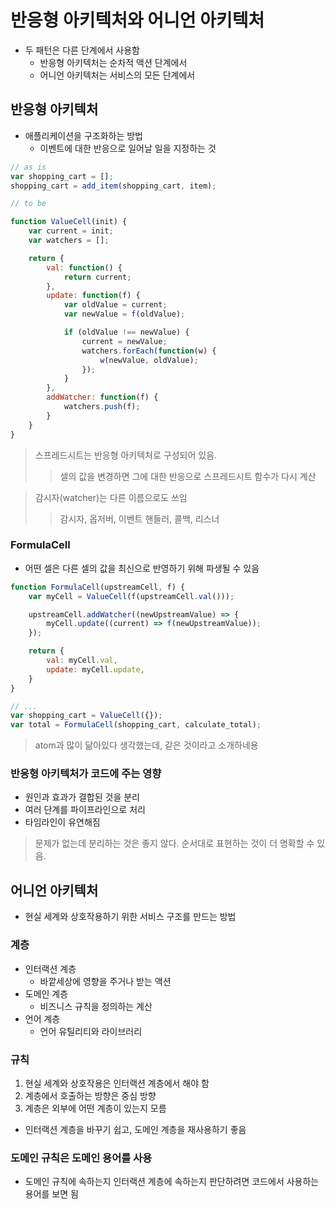 # 반응형 아키텍처와 어니언 아키텍처
* 두 패턴은 다른 단계에서 사용함
  + 반응형 아키텍처는 순차적 액션 단계에서
  + 어니언 아키텍처는 서비스의 모든 단계에서

## 반응형 아키텍처

* 애플리케이션을 구조화하는 방법
  + 이벤트에 대한 반응으로 일어날 일을 지정하는 것

```js
// as is
var shopping_cart = [];
shopping_cart = add_item(shopping_cart, item);

// to be

function ValueCell(init) {
    var current = init;
    var watchers = [];

    return {
        val: function() {
            return current;
        },
        update: function(f) {
            var oldValue = current;
            var newValue = f(oldValue);

            if (oldValue !== newValue) {
                current = newValue;
                watchers.forEach(function(w) {
                    w(newValue, oldValue);
                });
            }
        },
        addWatcher: function(f) {
            watchers.push(f);
        }
    }
}
```

> 스프레드시트는 반응형 아키텍처로 구성되어 있음.
> > 셀의 값을 변경하면 그에 대한 반응으로 스프레드시트 함수가 다시 계산

> 감시자(watcher)는 다른 이름으로도 쓰임
> > 감시자, 옵저버, 이벤트 핸들러, 콜백, 리스너

### FormulaCell

* 어떤 셀은 다른 셀의 값을 최신으로 반영하기 위해 파생될 수 있음

```js
function FormulaCell(upstreamCell, f) {
    var myCell = ValueCell(f(upstreamCell.val()));

    upstreamCell.addWatcher((newUpstreamValue) => {
        myCell.update((current) => f(newUpstreamValue));
    });

    return {
        val: myCell.val,
        update: myCell.update,
    }
}

// ...
var shopping_cart = ValueCell({});
var total = FormulaCell(shopping_cart, calculate_total);
```

> atom과 많이 닮아있다 생각했는데, 같은 것이라고 소개하네용

### 반응형 아키텍처가 코드에 주는 영향

* 원인과 효과가 결합된 것을 분리
* 여러 단계를 파이프라인으로 처리
* 타임라인이 유연해짐

> 문제가 없는데 분리하는 것은 좋지 않다.
> 순서대로 표현하는 것이 더 명확할 수 있음.

## 어니언 아키텍처

* 현실 세계와 상호작용하기 위한 서비스 구조를 만드는 방법
  

### 계층

* 인터랙션 계층
  + 바깥세상에 영향을 주거나 받는 액션
* 도메인 계층
  + 비즈니스 규칙을 정의하는 계산
* 언어 계층
  + 언어 유틸리티와 라이브러리

### 규칙

1. 현실 세계와 상호작용은 인터랙션 계층에서 해야 함
2. 계층에서 호출하는 방향은 중심 방향
3. 계층은 외부에 어떤 계층이 있는지 모름
   
- 인터랙션 계층을 바꾸기 쉽고, 도메인 계층을 재사용하기 좋음

### 도메인 규칙은 도메인 용어를 사용

- 도메인 규칙에 속하는지 인터랙션 계층에 속하는지 판단하려면 코드에서 사용하는 용어를 보면 됨

